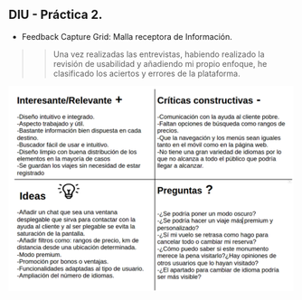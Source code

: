 ## DIU - Práctica 2.

- Feedback Capture Grid: Malla receptora de Información.

>> Una vez realizadas las entrevistas, habiendo realizado la revisión de usabilidad y añadiendo mi propio enfoque, he clasificado los aciertos y errores de la plataforma.

![](./img/Malla_receptora_de_informacion.png)


